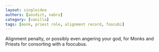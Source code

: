 ```yaml
---
layout: singleidea
authors: [aosdict, nabru]
category: [vanilla]
tags: [monk, priest role, alignment record, foocubi]
---
```

Alignment penalty, or possibly even angering your god, for Monks and Priests for
consorting with a foocubus.

